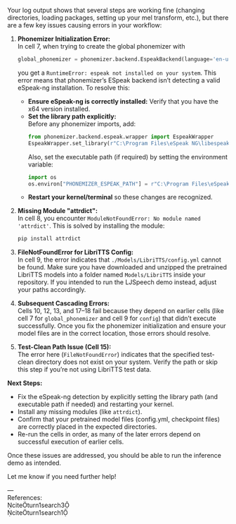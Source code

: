 Your log output shows that several steps are working fine (changing directories, loading packages, setting up your mel transform, etc.), but there are a few key issues causing errors in your workflow:

1. **Phonemizer Initialization Error:**  
   In cell 7, when trying to create the global phonemizer with  
   ```python
   global_phonemizer = phonemizer.backend.EspeakBackend(language='en-us', preserve_punctuation=True, with_stress=True)
   ```  
   you get a `RuntimeError: espeak not installed on your system`. This error means that phonemizer’s ESpeak backend isn’t detecting a valid eSpeak-ng installation. To resolve this:
   - **Ensure eSpeak-ng is correctly installed:** Verify that you have the x64 version installed.  
   - **Set the library path explicitly:**  
     Before any phonemizer imports, add:  
     ```python
     from phonemizer.backend.espeak.wrapper import EspeakWrapper
     EspeakWrapper.set_library(r"C:\Program Files\eSpeak NG\libespeak-ng.dll")
     ```  
     Also, set the executable path (if required) by setting the environment variable:  
     ```python
     import os
     os.environ["PHONEMIZER_ESPEAK_PATH"] = r"C:\Program Files\eSpeak NG\espeak-ng.exe"
     ```  
   - **Restart your kernel/terminal** so these changes are recognized.

2. **Missing Module "attrdict":**  
   In cell 8, you encounter `ModuleNotFoundError: No module named 'attrdict'`. This is solved by installing the module:
   ```bash
   pip install attrdict
   ```

3. **FileNotFoundError for LibriTTS Config:**  
   In cell 9, the error indicates that `./Models/LibriTTS/config.yml` cannot be found. Make sure you have downloaded and unzipped the pretrained LibriTTS models into a folder named `Models/LibriTTS` inside your repository. If you intended to run the LJSpeech demo instead, adjust your paths accordingly.

4. **Subsequent Cascading Errors:**  
   Cells 10, 12, 13, and 17–18 fail because they depend on earlier cells (like cell 7 for `global_phonemizer` and cell 9 for `config`) that didn’t execute successfully. Once you fix the phonemizer initialization and ensure your model files are in the correct location, those errors should resolve.

5. **Test-Clean Path Issue (Cell 15):**  
   The error here (`FileNotFoundError`) indicates that the specified test-clean directory does not exist on your system. Verify the path or skip this step if you’re not using LibriTTS test data.

**Next Steps:**  
- Fix the eSpeak-ng detection by explicitly setting the library path (and executable path if needed) and restarting your kernel.  
- Install any missing modules (like `attrdict`).  
- Confirm that your pretrained model files (config.yml, checkpoint files) are correctly placed in the expected directories.  
- Re-run the cells in order, as many of the later errors depend on successful execution of earlier cells.

Once these issues are addressed, you should be able to run the inference demo as intended.

Let me know if you need further help! 

  
—  
References:  
citeturn1search3  
citeturn1search1